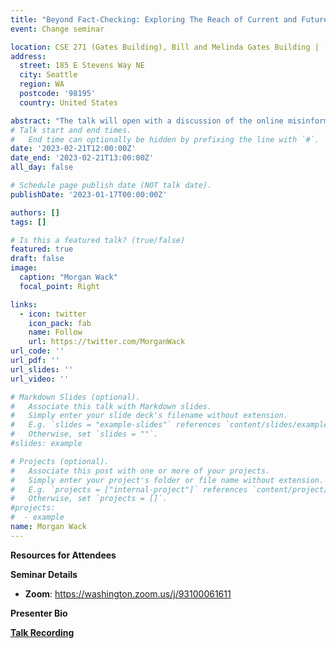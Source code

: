 ```yaml
---
title: "Beyond Fact-Checking: Exploring The Reach of Current and Future Efforts to Counter Misinformation in the Global South"
event: Change seminar

location: CSE 271 (Gates Building), Bill and Melinda Gates Building | [Zoom](https://washington.zoom.us/j/93100061611)
address:
  street: 185 E Stevens Way NE
  city: Seattle
  region: WA
  postcode: '98195'
  country: United States

abstract: "The talk will open with a discussion of the online misinformation ecosystem in the Global South, including the theoretical and real-world impact of regional fact-checking and social correction efforts in addressing political misinformation. Following this discussion I will detail the results of a survey-based study focused on Kenya's 2022 General Election that tested the efficacy of 'social truth queries' as a novel strategy for broadening the reach of current efforts to counter misinformation."
# Talk start and end times.
#   End time can optionally be hidden by prefixing the line with `#`.
date: '2023-02-21T12:00:00Z'
date_end: '2023-02-21T13:00:00Z'
all_day: false

# Schedule page publish date (NOT talk date).
publishDate: '2023-01-17T00:00:00Z'

authors: []
tags: []

# Is this a featured talk? (true/false)
featured: true
draft: false
image:
  caption: "Morgan Wack"
  focal_point: Right

links:
  - icon: twitter
    icon_pack: fab
    name: Follow
    url: https://twitter.com/MorganWack 
url_code: ''
url_pdf: ''
url_slides: ''
url_video: ''

# Markdown Slides (optional).
#   Associate this talk with Markdown slides.
#   Simply enter your slide deck's filename without extension.
#   E.g. `slides = "example-slides"` references `content/slides/example-slides.md`.
#   Otherwise, set `slides = ""`.
#slides: example

# Projects (optional).
#   Associate this post with one or more of your projects.
#   Simply enter your project's folder or file name without extension.
#   E.g. `projects = ["internal-project"]` references `content/project/deep-learning/index.md`.
#   Otherwise, set `projects = []`.
#projects:
#  - example
name: Morgan Wack
---
```



<!--({{% callout note %}}Click on the **Slides** button above to view the built-in slides feature.{{% /callout %}})
-->
**Resources for Attendees**

**Seminar Details**
* **Zoom**: https://washington.zoom.us/j/93100061611


<b>Presenter Bio</b>
<br>

**[Talk Recording](www.google.com)**

